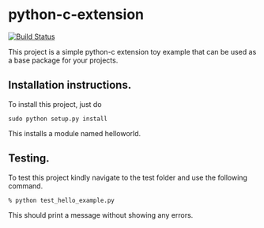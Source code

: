 # python-c-extension

[![Build Status](https://travis-ci.org/lcskrishna/python-c-extension.svg?branch=master)](https://travis-ci.org/lcskrishna/python-c-extension)

This project is a simple python-c extension toy example that can be used as a base package for your projects.

## Installation instructions.
To install this project, just do 

```
sudo python setup.py install 
```

This installs a module named helloworld.

## Testing.

To test this project kindly navigate to the test folder and use the following command.

```
% python test_hello_example.py 
```

This should print a message without showing any errors. 

